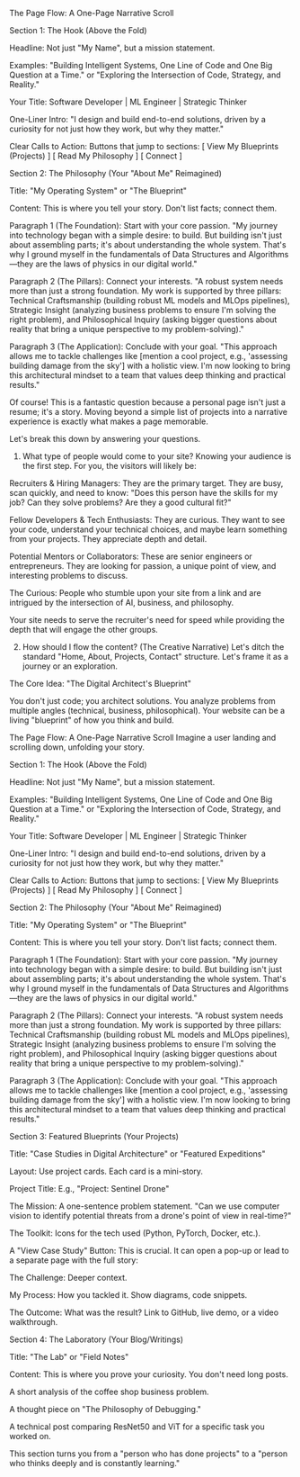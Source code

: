 The Page Flow: A One-Page Narrative Scroll

Section 1: The Hook (Above the Fold)

Headline: Not just "My Name", but a mission statement.

Examples: "Building Intelligent Systems, One Line of Code and One Big Question at a Time." or "Exploring the Intersection of Code, Strategy, and Reality."

Your Title: Software Developer | ML Engineer | Strategic Thinker

One-Liner Intro: "I design and build end-to-end solutions, driven by a curiosity for not just how they work, but why they matter."

Clear Calls to Action: Buttons that jump to sections: [ View My Blueprints (Projects) ] [ Read My Philosophy ] [ Connect ]

Section 2: The Philosophy (Your "About Me" Reimagined)

Title: "My Operating System" or "The Blueprint"

Content: This is where you tell your story. Don't list facts; connect them.

Paragraph 1 (The Foundation): Start with your core passion. "My journey into technology began with a simple desire: to build. But building isn't just about assembling parts; it's about understanding the whole system. That's why I ground myself in the fundamentals of Data Structures and Algorithms—they are the laws of physics in our digital world."

Paragraph 2 (The Pillars): Connect your interests. "A robust system needs more than just a strong foundation. My work is supported by three pillars: Technical Craftsmanship (building robust ML models and MLOps pipelines), Strategic Insight (analyzing business problems to ensure I'm solving the right problem), and Philosophical Inquiry (asking bigger questions about reality that bring a unique perspective to my problem-solving)."

Paragraph 3 (The Application): Conclude with your goal. "This approach allows me to tackle challenges like [mention a cool project, e.g., 'assessing building damage from the sky'] with a holistic view. I'm now looking to bring this architectural mindset to a team that values deep thinking and practical results."

Of course! This is a fantastic question because a personal page isn't just a resume; it's a story. Moving beyond a simple list of projects into a narrative experience is exactly what makes a page memorable.

Let's break this down by answering your questions.

1. What type of people would come to your site?
Knowing your audience is the first step. For you, the visitors will likely be:

Recruiters & Hiring Managers: They are the primary target. They are busy, scan quickly, and need to know: "Does this person have the skills for my job? Can they solve problems? Are they a good cultural fit?"

Fellow Developers & Tech Enthusiasts: They are curious. They want to see your code, understand your technical choices, and maybe learn something from your projects. They appreciate depth and detail.

Potential Mentors or Collaborators: These are senior engineers or entrepreneurs. They are looking for passion, a unique point of view, and interesting problems to discuss.

The Curious: People who stumble upon your site from a link and are intrigued by the intersection of AI, business, and philosophy.

Your site needs to serve the recruiter's need for speed while providing the depth that will engage the other groups.

2. How should I flow the content? (The Creative Narrative)
Let's ditch the standard "Home, About, Projects, Contact" structure. Let's frame it as a journey or an exploration.

The Core Idea: "The Digital Architect's Blueprint"

You don't just code; you architect solutions. You analyze problems from multiple angles (technical, business, philosophical). Your website can be a living "blueprint" of how you think and build.

The Page Flow: A One-Page Narrative Scroll
Imagine a user landing and scrolling down, unfolding your story.

Section 1: The Hook (Above the Fold)

Headline: Not just "My Name", but a mission statement.

Examples: "Building Intelligent Systems, One Line of Code and One Big Question at a Time." or "Exploring the Intersection of Code, Strategy, and Reality."

Your Title: Software Developer | ML Engineer | Strategic Thinker

One-Liner Intro: "I design and build end-to-end solutions, driven by a curiosity for not just how they work, but why they matter."

Clear Calls to Action: Buttons that jump to sections: [ View My Blueprints (Projects) ] [ Read My Philosophy ] [ Connect ]

Section 2: The Philosophy (Your "About Me" Reimagined)

Title: "My Operating System" or "The Blueprint"

Content: This is where you tell your story. Don't list facts; connect them.

Paragraph 1 (The Foundation): Start with your core passion. "My journey into technology began with a simple desire: to build. But building isn't just about assembling parts; it's about understanding the whole system. That's why I ground myself in the fundamentals of Data Structures and Algorithms—they are the laws of physics in our digital world."

Paragraph 2 (The Pillars): Connect your interests. "A robust system needs more than just a strong foundation. My work is supported by three pillars: Technical Craftsmanship (building robust ML models and MLOps pipelines), Strategic Insight (analyzing business problems to ensure I'm solving the right problem), and Philosophical Inquiry (asking bigger questions about reality that bring a unique perspective to my problem-solving)."

Paragraph 3 (The Application): Conclude with your goal. "This approach allows me to tackle challenges like [mention a cool project, e.g., 'assessing building damage from the sky'] with a holistic view. I'm now looking to bring this architectural mindset to a team that values deep thinking and practical results."

Section 3: Featured Blueprints (Your Projects)

Title: "Case Studies in Digital Architecture" or "Featured Expeditions"

Layout: Use project cards. Each card is a mini-story.

Project Title: E.g., "Project: Sentinel Drone"

The Mission: A one-sentence problem statement. "Can we use computer vision to identify potential threats from a drone's point of view in real-time?"

The Toolkit: Icons for the tech used (Python, PyTorch, Docker, etc.).

A "View Case Study" Button: This is crucial. It can open a pop-up or lead to a separate page with the full story:

The Challenge: Deeper context.

My Process: How you tackled it. Show diagrams, code snippets.

The Outcome: What was the result? Link to GitHub, live demo, or a video walkthrough.

Section 4: The Laboratory (Your Blog/Writings)

Title: "The Lab" or "Field Notes"

Content: This is where you prove your curiosity. You don't need long posts.

A short analysis of the coffee shop business problem.

A thought piece on "The Philosophy of Debugging."

A technical post comparing ResNet50 and ViT for a specific task you worked on.

This section turns you from a "person who has done projects" to a "person who thinks deeply and is constantly learning."